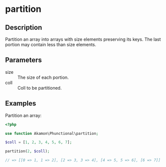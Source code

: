 # partition

## Description
Partition an array into arrays with size elements preserving its keys. The last portion may contain less than size elements.

## Parameters

<dl>
  <dt>size</dt>
  <dd>The size of each portion.</dd>
  
  <dt>coll</dt>
  <dd>Coll to be partitioned.</dd>
</dl>

## Examples

Partition an array:
```php
<?php

use function Akamon\Phunctional\partition;

$coll = [1, 2, 3, 4, 5, 6, 7];

partition(2, $coll);

// => [[0 => 1, 1 => 2], [2 => 3, 3 => 4], [4 => 5, 5 => 6], [6 => 7]]
```
